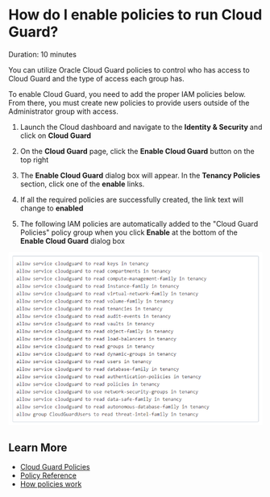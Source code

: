 # How do I enable policies to run Cloud Guard?
Duration: 10 minutes

You can utilize Oracle Cloud Guard policies to control who has access to Cloud Guard and the type of access each group has. 

To enable Cloud Guard, you need to add the proper IAM policies below. From there, you must create new policies to provide users outside of the Administrator group with access. 

1. Launch the Cloud dashboard and navigate to the <b> Identity & Security </b> and click on <b> Cloud Guard </b> 

2. On the <b>Cloud Guard</b> page, click the <b>Enable Cloud Guard</b> button on the top right 

3. The <b>Enable Cloud Guard</b> dialog box will appear. In the <b>Tenancy Policies</b> section, click one of the <b>enable</b> links. 

4. If all the required policies are successfully created, the link text will change to <b>enabled</b> 

5. The following IAM policies are automatically added to the "Cloud Guard Policies" policy group when you click <b>Enable</b> at the bottom of the <b>Enable Cloud Guard</b> dialog box

![A list of the Cloud Guard IAM policies](images/GuardPolicies.png)



## Learn More

* [Cloud Guard Policies](https://docs.oracle.com/en-us/iaas/cloud-guard/using/policies.htm)
* [Policy Reference](https://docs.oracle.com/en-us/iaas/Content/Identity/Reference/policyreference.htm)
* [How policies work](https://docs.oracle.com/en-us/iaas/Content/Identity/Concepts/policies.htm)



